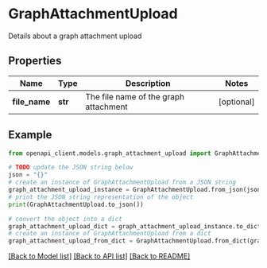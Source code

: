 # GraphAttachmentUpload

Details about a graph attachment upload

## Properties

Name | Type | Description | Notes
------------ | ------------- | ------------- | -------------
**file_name** | **str** | The file name of the graph attachment | [optional] 

## Example

```python
from openapi_client.models.graph_attachment_upload import GraphAttachmentUpload

# TODO update the JSON string below
json = "{}"
# create an instance of GraphAttachmentUpload from a JSON string
graph_attachment_upload_instance = GraphAttachmentUpload.from_json(json)
# print the JSON string representation of the object
print(GraphAttachmentUpload.to_json())

# convert the object into a dict
graph_attachment_upload_dict = graph_attachment_upload_instance.to_dict()
# create an instance of GraphAttachmentUpload from a dict
graph_attachment_upload_from_dict = GraphAttachmentUpload.from_dict(graph_attachment_upload_dict)
```
[[Back to Model list]](../README.md#documentation-for-models) [[Back to API list]](../README.md#documentation-for-api-endpoints) [[Back to README]](../README.md)


